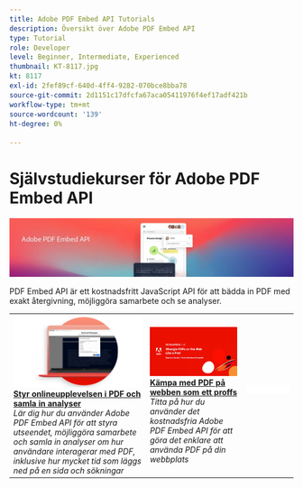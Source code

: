 ```yaml
---
title: Adobe PDF Embed API Tutorials
description: Översikt över Adobe PDF Embed API
type: Tutorial
role: Developer
level: Beginner, Intermediate, Experienced
thumbnail: KT-8117.jpg
kt: 8117
exl-id: 2fef89cf-640d-4ff4-9282-070bce8bba78
source-git-commit: 2d1151c17dfcfa67aca05411976f4ef17adf421b
workflow-type: tm+mt
source-wordcount: '139'
ht-degree: 0%

---
```


# Självstudiekurser för Adobe PDF Embed API

![PDF Embed API-banderoll](../assets/pdfembedhero.jpg)

PDF Embed API är ett kostnadsfritt JavaScript API för att bädda in PDF med exakt återgivning, möjliggöra samarbete och se analyser.

<table style="table-layout:fixed">
<tr>
 <td>
   <a href="controlpdfexperience.md">
      <img alt="Styr onlineupplevelsen i PDF och samla in analyser" src="assets/ControlPDF_thumb.png" />
   </a>
    <div>
   <a href="controlpdfexperience.md"><strong>Styr onlineupplevelsen i PDF och samla in analyser</strong></a>
    </div>
    <em>Lär dig hur du använder Adobe PDF Embed API för att styra utseendet, möjliggöra samarbete och samla in analyser om hur användare interagerar med PDF, inklusive hur mycket tid som läggs ned på en sida och sökningar</em>
    <br>
  </td>
  <td>
   <a href="https://experienceleague.adobe.com/docs/adobe-developers-live-events/events/2021/oct2021/pdf-embed-api.html">
      <img alt="Kämpa med PDF på webben som ett proffs" src="assets/Wrangle_1280.png" />
   </a>
    <div>
   <a href="https://experienceleague.adobe.com/docs/adobe-developers-live-events/events/2021/oct2021/pdf-embed-api.html"><strong>Kämpa med PDF på webben som ett proffs</strong></a>
    </div>
    <em>Titta på hur du använder det kostnadsfria Adobe PDF Embed API för att göra det enklare att använda PDF på din webbplats</em>
    <br>
  </td>
  <td>
    <img alt="Mellanrum" src="../assets/WhiteBanner_Placeholder.png" />
    <div>
    <br>
  </td>
</tr>
</table>
